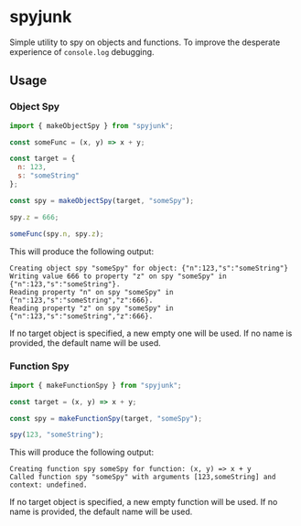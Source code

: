 # spyjunk

Simple utility to spy on objects and functions. To improve the desperate experience of `console.log` debugging.

## Usage

### Object Spy

```javascript
import { makeObjectSpy } from "spyjunk";

const someFunc = (x, y) => x + y;

const target = {
  n: 123,
  s: "someString"
};

const spy = makeObjectSpy(target, "someSpy");

spy.z = 666;

someFunc(spy.n, spy.z);
```

This will produce the following output:

```
Creating object spy "someSpy" for object: {"n":123,"s":"someString"}
Writing value 666 to property "z" on spy "someSpy" in {"n":123,"s":"someString"}.
Reading property "n" on spy "someSpy" in {"n":123,"s":"someString","z":666}.
Reading property "z" on spy "someSpy" in {"n":123,"s":"someString","z":666}.
```

If no target object is specified, a new empty one will be used. If no name is provided, the default name will be used.

### Function Spy

```javascript
import { makeFunctionSpy } from "spyjunk";

const target = (x, y) => x + y;

const spy = makeFunctionSpy(target, "someSpy");

spy(123, "someString");
```

This will produce the following output:

```
Creating function spy someSpy for function: (x, y) => x + y
Called function spy "someSpy" with arguments [123,someString] and context: undefined.
```

If no target object is specified, a new empty function will be used. If no name is provided, the default name will be used.
